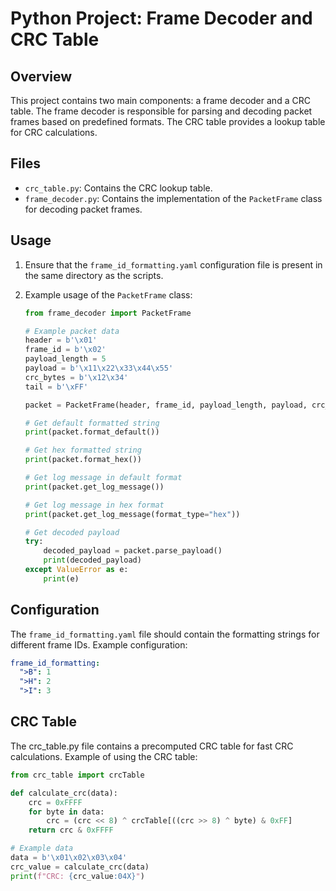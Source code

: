 # Python Project: Frame Decoder and CRC Table

## Overview
This project contains two main components: a frame decoder and a CRC table. The frame decoder is responsible for parsing and decoding packet frames based on predefined formats. The CRC table provides a lookup table for CRC calculations.

## Files
- `crc_table.py`: Contains the CRC lookup table.
- `frame_decoder.py`: Contains the implementation of the `PacketFrame` class for decoding packet frames.

## Usage
1. Ensure that the `frame_id_formatting.yaml` configuration file is present in the same directory as the scripts.
2. Example usage of the `PacketFrame` class:

    ```python
    from frame_decoder import PacketFrame

    # Example packet data
    header = b'\x01'
    frame_id = b'\x02'
    payload_length = 5
    payload = b'\x11\x22\x33\x44\x55'
    crc_bytes = b'\x12\x34'
    tail = b'\xFF'

    packet = PacketFrame(header, frame_id, payload_length, payload, crc_bytes, tail)

    # Get default formatted string
    print(packet.format_default())

    # Get hex formatted string
    print(packet.format_hex())

    # Get log message in default format
    print(packet.get_log_message())

    # Get log message in hex format
    print(packet.get_log_message(format_type="hex"))

    # Get decoded payload
    try:
        decoded_payload = packet.parse_payload()
        print(decoded_payload)
    except ValueError as e:
        print(e)
    ```

## Configuration
The `frame_id_formatting.yaml` file should contain the formatting strings for different frame IDs. Example configuration:

```yaml
frame_id_formatting:
  ">B": 1
  ">H": 2
  ">I": 3
```

## CRC Table
The crc_table.py file contains a precomputed CRC table for fast CRC calculations. Example of using the CRC table:

```python
from crc_table import crcTable

def calculate_crc(data):
    crc = 0xFFFF
    for byte in data:
        crc = (crc << 8) ^ crcTable[((crc >> 8) ^ byte) & 0xFF]
    return crc & 0xFFFF

# Example data
data = b'\x01\x02\x03\x04'
crc_value = calculate_crc(data)
print(f"CRC: {crc_value:04X}")
```